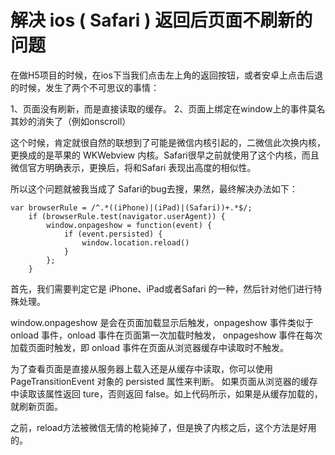 # 解决 ios ( Safari ) 返回后页面不刷新的问题

在做H5项目的时候，在ios下当我们点击左上角的返回按钮，或者安卓上点击后退的时候，发生了两个不可思议的事情：

1、页面没有刷新，而是直接读取的缓存。
2、页面上绑定在window上的事件莫名其妙的消失了（例如onscroll）

这个时候，肯定就很自然的联想到了可能是微信内核引起的，二微信此次换内核，更换成的是苹果的 WKWebview 内核。Safari很早之前就使用了这个内核，而且微信官方明确表示，更换后，将和Safari 表现出高度的相似性。

所以这个问题就被我当成了 Safari的bug去搜，果然，最终解决办法如下：

```
var browserRule = /^.*((iPhone)|(iPad)|(Safari))+.*$/;
    if (browserRule.test(navigator.userAgent)) {
        window.onpageshow = function(event) {
            if (event.persisted) {
                window.location.reload()
            }
        };
    }
```

首先，我们需要判定它是 iPhone、iPad或者Safari 的一种，然后针对他们进行特殊处理。

window.onpageshow 是会在页面加载显示后触发，onpageshow 事件类似于 onload 事件，onload 事件在页面第一次加载时触发， onpageshow 事件在每次加载页面时触发，即 onload 事件在页面从浏览器缓存中读取时不触发。

为了查看页面是直接从服务器上载入还是从缓存中读取，你可以使用 PageTransitionEvent 对象的 persisted 属性来判断。 如果页面从浏览器的缓存中读取该属性返回 ture，否则返回 false。如上代码所示，如果是从缓存加载的，就刷新页面。

之前，reload方法被微信无情的枪毙掉了，但是换了内核之后，这个方法是好用的。